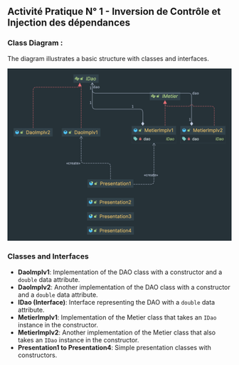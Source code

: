## Activité Pratique N° 1 - Inversion de Contrôle et Injection des dépendances

### Class Diagram :

The diagram illustrates a basic structure with classes and interfaces.

![Class Diagram](main/resources/static/java.png)

### Classes and Interfaces

- **DaoImplv1**: Implementation of the DAO class with a constructor and a `double` data attribute.
- **DaoImplv2**: Another implementation of the DAO class with a constructor and a `double` data attribute.
- **IDao (Interface)**: Interface representing the DAO with a `double` data attribute.
- **MetierImplv1**: Implementation of the Metier class that takes an `IDao` instance in the constructor.
- **MetierImplv2**: Another implementation of the Metier class that also takes an `IDao` instance in the constructor.
- **Presentation1 to Presentation4**: Simple presentation classes with constructors.
